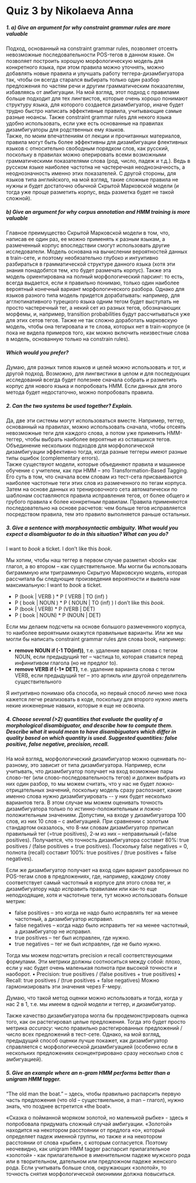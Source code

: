 # Quiz 3 by Nikolaeva Anna
##### 1.	a) Give an argument for why constraint grammar rules are more valuable
Подход, основанный на constraint grammar rules, позволяет отсеять невозможные последовательности POS-тегов в данном языке. Он позволяет построить хорошую морфологическую модель для конкретного языка, при этом правила можно уточнять, можно добавлять новые правила и улучшать работу теггера-дизамбигуатора так, чтобы он всегда старался выбирать только один разбор предложения по частям речи и другим грамматическим показателям, избавляясь от амбигуации. 
На мой взгляд, этот подход с правилами больше подходит для тех лингвистов, которые очень хорошо понимают структуру языка, для которого создается дизамбигуатор, иначе будет трудно быстро написать эффективные правила, учитывающие самые разные нюансы. Также constraint grammar rules для некого языка удобно использовать, если уже есть основанные на правилах дизамбигуаторы для родственных ему языков.  
Также, по моим впечатлениям от лекции и прочитанных материалов, правила могут быть более эффективны для дизамбигуации флективных языков с относительно свободным порядком слов, как русский, поскольку в правилах можно оперировать всеми возможными грамматическими показателями слова (род, число, падеж и т.д.). Ведь в русском языке наиболее частотна не частеречная неоднозначность, а неоднозначность именно этих показателей. С другой стороны, для языков типа английского, на мой взгляд, такие сложные правила не нужны и будет достаточно обычной Скрытой Марковской модели (и тогда уже проще разметить корпус, ведь разметка будет не такой сложной). 
##### b) Give an argument for why corpus annotation and HMM training is more valuable
Главное преимущество Скрытой Марковской модели в том, что, написав ее один раз, ее можно применять к разным языкам, а размеченный корпус впоследствии смогут использовать другие исследователи. Модель основана на вычислении вероятностей данных в train-сете, и поэтому необязательно глубоко и интуитивно разбираться в грамматической структуре данного языка (хотя эти знания понадобятся тем, кто будет размечать корпус). Также эта модель ориентирована на полный морфологический парсинг: то есть, всегда выдается, если я правильно понимаю, только один наиболее вероятный конечный вариант морфологического разбора. 
Однако для языков разного типа модель придется дорабатывать: например, для агглютинативного турецкого языка одним тегом будет выступать не просто частеречный тег, а некий сет из разных тегов, обозначающих морфемы, и, например, transition probabilities будут рассчитываться уже для этих сетов тегов. 
Также не так сложно доработать марковскую модель, чтобы она тегировала и те слова, которых нет в train-корпусе (я пока не видела примеров того, как можно включить неизвестные слова в модель, основанную только на constrain rules). 

##### Which would you prefer?
Думаю, для разных типов языков и целей можно использовать и тот, и другой подход. Возможно, для лингвистики в целом и для последующих исследований всегда будет полезнее сначала собрать и разметить корпус для нового языка и попробовать HMM. Если данных для этого метода будет недостаточно, можно попробовать правила. 
##### 2. Can the two systems be used together? Explain.
Да, две эти системы могут использоваться вместе. Например, теггер, основанный на правилах, можно использовать сначала, чтобы отсеять невозможные теги для каждого слова, а потом уже применить HMM-теггер, чтобы выбрать наиболее вероятные из оставшихся тегов. Объединение нескольких подходов для морфологической дизамбигуации эффективно тогда, когда разные теггеры имеют разные типы ошибок (complementary errors).  
Также существуют модели, которые объединяют правила и машинное обучение с учителем, как при HMM – это Transformation-Based Tagging. Его суть в том, что сначала всем словам из тест-сета присваиваются наиболее частотные теги этих слов из размеченного по тегам корпуса. Затем на основе данных из тренировочного сета автоматически по шаблонам составляются правила исправления тегов, от более общего и грубого правила к более конкретным правилам. Правила применяются последовательно на основе расчетов: чем больше тегов исправляется посредством правила, тем это правило выполняется раньше остальных.  
##### 3. Give a sentence with morphosyntactic ambiguity. What would you expect a disambiguator to do in this situation? What can you do?
I want to _book_ a ticket. 
I don’t like this _book_. 

Мы хотим, чтобы наш теггер в первом случае разметил «book» как глагол, а во втором – как существительное. Мы могли бы использовать биграммную или триграммную Скрытую Марковскую модель, которая рассчитала бы следующие произведения вероятности и вывела нам максимальную:
I want to _book_ a ticket. 
- P (book | VERB ) * P ( VERB | TO (inf) ) 
- P ( book | NOUN ) * P ( NOUN | TO (inf) )
I don’t like this _book_. 
- P (book |  VERB) * P (VERB | DET) 
- P ( book | NOUN) * P (NOUN | DET) 

Если мы делаем подсчеты на основе большого размеченного корпуса, то наиболее вероятными окажутся правильные варианты. 
Или же мы могли бы написать constraint grammar rules для слова book, например: 
- __remove NOUN if (-1 TO(inf))__, т.е. удаление вариант слова с тегом NOUN, если предыдущий тег – частица to, которая ставится перед инфинитивом глагола (но не предлог to). 
- __remove VERB if (-1* DET)__, т.е. удаление варианта слова с тегом VERB, если предыдущий тег – это артикль или другой определитель существительного

Я интуитивно понимаю оба способа, но первый способ лично мне пока кажется легче реализовать в коде, поскольку для второго нужно иметь некие инженерные навыки, которые я еще не освоила. 
##### 4. Choose several (>2) quantities that evaluate the quality of a morphological disambiguator, and describe how to compute them. Describe what it would mean to have disambiguators which differ in quality based on which quantity is used. Suggested quantities: false positive, false negative, precision, recall.
На мой взгляд, морфологический дизамбигуатор можно оценивать по-разному, это зависит от типа дизамбигуатора. Например, если учитывать, что дизамбигуатор получает на вход возможные пары слово-тег (или слово-последовательность тегов) и должен выбрать из них один разбор, то мы можем считать, что у нас не будет ложно-отрицательных значений, поскольку модель сразу распознает, какие именно слова нужно дизамбигуировать -- у них будет несколько вариантов тега. В этом случае мы можем оценивать точность дизамбигуатора только по истинно-положительным и ложно-положительным значениям. Допустим, на входе у дизамбигуатора 100 слов, из них 10 слов – с амбигуацией. При сравнении с золотым стандартом оказалось, что 8-ми словам дизамбигуатор приписал правильный тег (=true positives), 2-м из них – неправильный (=false positives). Получается, что точность дизамбигуатора составит 80%: true positives / (false positives + true positives). Поскольку false negatives = 0, полнота (recall) составит 100%: true positives / (true positives + false negatives).  

Если же дизамбигуатор получает на вход один вариант разобранных по POS-тегам слов в предложениях, где, например, каждому слову соответствует самый частотный в корпусе для этого слова тег, и дизамбигуатору надо исправить правилами или как-то еще неподходящие, хотя и частотные теги, тут можно использовать больше метрик:
- false positives – это когда не надо было исправлять тег на менее частотный, а дизамбигуатор исправил. 
- false negatives – когда надо было исправить тег на менее частотный, а дизамбигуатор не исправил.  
- true positives – тег был исправлен, где нужно.
- true negatives – тег не был исправлен, где не было нужно. 

Тогда мы можем подсчитать precision и recall соответствующими формулами. Эти метрики должны соотноситься между собой: плохо, если у нас будет очень маленькая полнота при высокой точности и наоборот. 
•	Precision: true positives / (false positives + true positives)
•	Recall: true positives / (true positives + false negatives)
Можно гармонизировать эти значения через F-меру. 

Думаю, что такой метод оценки можно использовать и тогда, когда у нас 2 в 1, т.е. мы имеем в одной модели и теггер, и дизамбигуатор.

Также качество дизамбигуатора могла бы продемонстрировать оценка того, как он растегировал целые предложения. Тогда это будет просто метрика _accuracy_: число правильно растегированных предложений / число всех предложений в тест-сете. Однако, на мой взгляд, предыдущий способ оценки лучше покажет, как дизамбигуатор справляется с морфологической дизамбигуацией (особенно если в нескольких предложениях сконцентрировано сразу несколько слов с амбигуацией).
##### 5. Give an example where an n-gram HMM performs better than a unigram HMM tagger.
“The old man the boat.” – здесь, чтобы правильно распарсить первую часть предложения (что old – существиельное, а man – глагол), нужно знать, что позднее встретится «the boat». 

«Сказка о пойманной моряком золотой, но маленькой рыбке» - здесь я попробовала придумать сложный случай амбигуации. «Золотой» находится на некотором расстоянии от предлога «о», который определяет падеж именной группы, но также и на некотором расстоянии от слова «рыбке», с которым согласуется. Поэтому неочевидно, как unigram HMM tagger распарсит прилагательное «золотой» - как прилагательное в именительном падеже мужского рода или в творительном, дательном или предложном падеже женского рода.  Если учитывать больше слов, окружающих «золотой», то точность снятия морфологической омонимии должна повыситься. 
